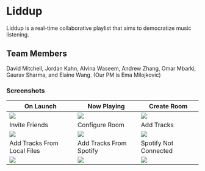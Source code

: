 # Liddup
Liddup is a real-time collaborative playlist that aims to democratize music listening.

## Team Members
David Mitchell, Jordan Kahn, Alvina Waseem, Andrew Zhang, Omar Mbarki, Gaurav Sharma, and Elaine Wang.
(Our PM is Ema Milojkovic)

### Screenshots
| On Launch                            | Now Playing                          | Create Room                          |
|--------------------------------------|--------------------------------------|--------------------------------------|
| ![](https://i.imgur.com/t4DANwF.png) | ![](https://i.imgur.com/vH3BH19.png) | ![](https://i.imgur.com/2YPRfQ8.png) |
| Invite Friends                       | Configure Room                       | Add Tracks                           |
| ![](https://i.imgur.com/hFVcuoL.png) | ![](https://i.imgur.com/0GUrily.png) | ![](https://i.imgur.com/idUfOHY.png) |
| Add Tracks From Local Files          | Add Tracks From Spotify              | Spotify Not Connected                |
| ![](https://i.imgur.com/cjOn48a.png) | ![](https://i.imgur.com/rYNvjKo.png) | ![](https://i.imgur.com/yFNH1Lt.png) |
